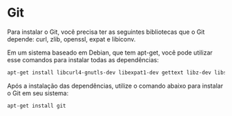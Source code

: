 # Git

Para instalar o Git, você precisa ter as seguintes bibliotecas que o Git depende: curl, zlib, openssl, expat e libiconv. 

Em um sistema baseado em Debian, que tem apt-get, você pode utilizar esse comandos para instalar todas as dependências:

```bash
apt-get install libcurl4-gnutls-dev libexpat1-dev gettext libz-dev libssl-dev
```

Após a instalação das dependências, utilize o comando abaixo para instalar o Git em seu sistema:

```bash
apt-get install git
```



